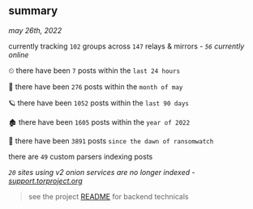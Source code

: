 
## summary
_may 26th, 2022_

currently tracking `102` groups across `147` relays & mirrors - _`56` currently online_

⏲ there have been `7` posts within the `last 24 hours`

🦈 there have been `276` posts within the `month of may`

🪐 there have been `1052` posts within the `last 90 days`

🏚 there have been `1605` posts within the `year of 2022`

🦕 there have been `3891` posts `since the dawn of ransomwatch`

there are `49` custom parsers indexing posts

_`20` sites using v2 onion services are no longer indexed - [support.torproject.org](https://support.torproject.org/onionservices/v2-deprecation/)_

> see the project [README](https://github.com/joshhighet/ransomwatch#ransomwatch--) for backend technicals
